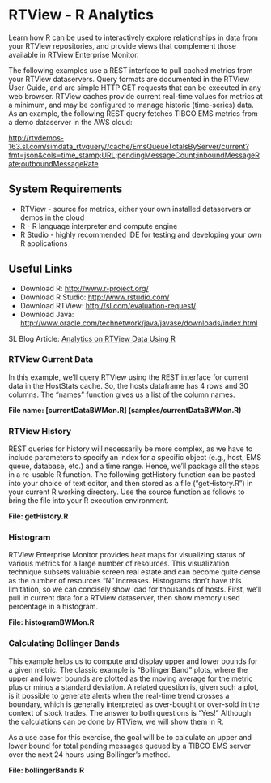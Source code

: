 # RTView - R Analytics

Learn how R can be used to interactively explore relationships in data from your RTView repositories, and provide views that complement those available in RTView Enterprise Monitor.
 
The following examples use a REST interface to pull cached metrics from your RTView dataservers. Query formats are documented in the RTView User Guide, and are simple HTTP GET requests that can be executed in any web browser. RTView caches provide current real-time values for metrics at a minimum, and may be configured to manage historic (time-series) data. As an example, the following REST query fetches TIBCO EMS metrics from a demo dataserver in the AWS cloud:

http://rtvdemos-163.sl.com/simdata_rtvquery//cache/EmsQueueTotalsByServer/current?fmt=json&cols=time_stamp;URL;pendingMessageCount;inboundMessageRate;outboundMessageRate


## System Requirements

* RTView		- source for metrics, either your own installed dataservers or demos in the cloud
* R				- R language interpreter and compute engine
* R Studio		- highly recommended IDE for testing and developing your own R applications

## Useful Links

* Download R: http://www.r-project.org/
* Download R Studio: http://www.rstudio.com/
* Download RTView: http://sl.com/evaluation-request/
* Download Java: http://www.oracle.com/technetwork/java/javase/downloads/index.html

SL Blog Article: [Analytics on RTView Data Using R](http://sl.com/1700-2/)


### RTView Current Data

In this example, we’ll query RTView using the REST interface for current data in the HostStats cache. So, the hosts dataframe has 4 rows and 30 columns. The “names” function gives us a list of the column names.

**File name: [currentDataBWMon.R] (samples/currentDataBWMon.R)**

### RTView History

REST queries for history will necessarily be more complex, as we have to include parameters to specify an index for a specific object (e.g., host, EMS queue, database, etc.) and a time range. Hence, we’ll package all the steps in a re-usable R function. The following getHistory function can be pasted into your choice of text editor, and then stored as a file (“getHistory.R”) in your current R working directory. Use the source function as follows to bring the file into your R execution environment.

**File: getHistory.R**

### Histogram

RTView Enterprise Monitor provides heat maps for visualizing status of various metrics for a large number of resources. This visualization technique subsets valuable screen real estate and can become quite dense as the number of resources “N” increases. Histograms don’t have this limitation, so we can concisely show load for thousands of hosts. First, we’ll pull in current data for a RTView dataserver, then show memory used percentage in a histogram.

**File: histogramBWMon.R**

### Calculating Bollinger Bands

This example helps us to compute and display upper and lower bounds for a given metric. The classic example is “Bollinger Band” plots, where the upper and lower bounds are plotted as the moving average for the metric plus or minus a standard deviation. A related question is, given such a plot, is it possible to generate alerts when the real-time trend crosses a boundary, which is generally interpreted as over-bought or over-sold in the context of stock trades. The answer to both questions is “Yes!” Although the calculations can be done by RTView, we will show them in R. 

As a use case for this exercise, the goal will be to calculate an upper and lower bound for total pending messages queued by a TIBCO EMS server over the next 24 hours using Bollinger’s method. 

**File: bollingerBands.R**


